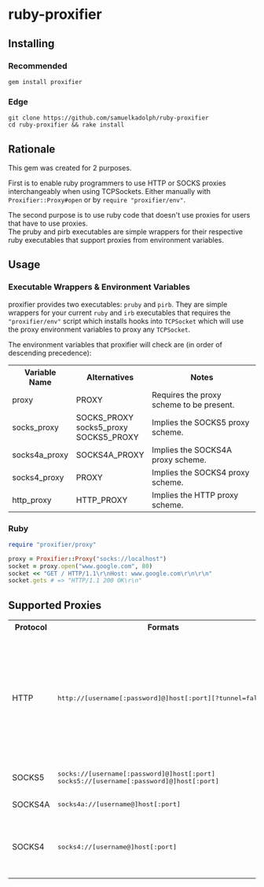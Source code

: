 # ruby-proxifier

## Installing

### Recommended

```
gem install proxifier
```

### Edge

```
git clone https://github.com/samuelkadolph/ruby-proxifier
cd ruby-proxifier && rake install
```

## Rationale

This gem was created for 2 purposes.

First is to enable ruby programmers to use HTTP or SOCKS proxies
interchangeably when using TCPSockets. Either manually with
`Proxifier::Proxy#open` or by `require "proxifier/env"`.

The second purpose is to use ruby code that doesn't use proxies for users that
have to use proxies.<br>The pruby and pirb executables are simple wrappers for
their respective ruby executables that support proxies from environment
variables.

## Usage

### Executable Wrappers & Environment Variables

proxifier provides two executables: `pruby` and `pirb`. They are simple
wrappers for your current `ruby` and `irb` executables that requires the
`"proxifier/env"` script which installs hooks into `TCPSocket` which will use
the proxy environment variables to proxy any `TCPSocket`.

The environment variables that proxifier will check are (in order of descending
precedence):

<table>
  <tr>
    <th>Variable Name</th>
    <th>Alternatives</th>
    <th>Notes</th>
  </tr>
  <tr>
    <td>proxy</td>
    <td>PROXY</td>
    <td>Requires the proxy scheme to be present.</td>
  </tr>
  <tr>
    <td>socks_proxy</td>
    <td>SOCKS_PROXY<br>socks5_proxy<br>SOCKS5_PROXY</td>
    <td>Implies the SOCKS5 proxy scheme.</td>
  </tr>
  <tr>
    <td>socks4a_proxy</td>
    <td>SOCKS4A_PROXY</td>
    <td>Implies the SOCKS4A proxy scheme.</td>
  </tr>
  <tr>
    <td>socks4_proxy</td>
    <td>PROXY</td>
    <td>Implies the SOCKS4 proxy scheme.</td>
  </tr>
  <tr>
    <td>http_proxy</td>
    <td>HTTP_PROXY</td>
    <td>Implies the HTTP proxy scheme.</td>
  </tr>
</table>

### Ruby

```ruby
require "proxifier/proxy"

proxy = Proxifier::Proxy("socks://localhost")
socket = proxy.open("www.google.com", 80)
socket << "GET / HTTP/1.1\r\nHost: www.google.com\r\n\r\n"
socket.gets # => "HTTP/1.1 200 OK\r\n"
```

## Supported Proxies

<table>
  <tr>
    <th>Protocol</th>
    <th>Formats</th>
    <th>Notes</th>
  </tr>
  <tr>
    <td>HTTP</td>
    <td><pre>http://[username[:password]@]host[:port][?tunnel=false]</pre></td>
    <td>
      The port defaults to 80. This is currently a limitation that may be solved in the future.<br>
      Appending <code>?tunnel=false</code> forces the proxy to not use <code>CONNECT</code>.</td>
  </tr>
  <tr>
    <td>SOCKS5</td>
    <td><pre>socks://[username[:password]@]host[:port]
socks5://[username[:password]@]host[:port]</pre></td>
    <td>
      Port defaults to 1080.
    </td>
  </tr>
  <tr>
    <td>SOCKS4A</td>
    <td><pre>socks4a://[username@]host[:port]</pre></td>
    <td>Not yet implemented.</td>
  </tr>
  <tr>
    <td>SOCKS4</td>
    <td><pre>socks4://[username@]host[:port]</pre></td>
    <td>Currently hangs. Not sure if the problem is with code or server.</td>
  </tr>
</table>
